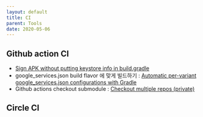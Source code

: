 ```yaml
---
layout: default
title: CI
parent: Tools
date: 2020-05-06
---
```


## Github action CI

- [Sign APK without putting keystore info in build.gradle](https://stackoverflow.com/questions/20562189/sign-apk-without-putting-keystore-info-in-build-gradle)
- google_services.json build flavor 에 맞게 빌드하기 : [Automatic per-variant google_services.json configurations with Gradle](https://medium.com/google-cloud/automatic-per-variant-google-services-json-configurations-with-gradle-d3d3e40abc0e)
- Github actions checkout submodule : [Checkout multiple repos (private)](https://github.com/actions/checkout#Checkout-multiple-repos-private)

## Circle CI